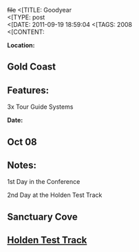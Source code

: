 ~~file~~
<[TITLE: 	Goodyear	
<[TYPE: 	post	
<[DATE: 	2011-09-19 18:59:04	
<[TAGS: 	2008	
<[CONTENT: 	

**Location:**


## Gold Coast
## Features:


3x Tour Guide Systems


**Date:**


## Oct 08
## Notes:


1st Day in the Conference



2nd Day at the Holden Test Track



<h2>Sanctuary Cove</h2>



<a href="wp-content/uploads/2011/09/interpreter_whispering_large.jpg">




<a href="wp-content/uploads/2011/09/delegates_interpreter_large.jpg">



<h2>Holden Test Track</h2>



<a href="wp-content/uploads/2011/09/1_interpreter_large.jpg">




<a href="wp-content/uploads/2011/09/2_interpreter_large.jpg">





<a href="wp-content/uploads/2011/09/delegates_tour_large.jpg">




<a href="wp-content/uploads/2011/09/delegates_1_large.jpg">





<a href="wp-content/uploads/2011/09/delegates_2.jpg">




<a href="wp-content/uploads/2011/09/delegates_3.jpg">






